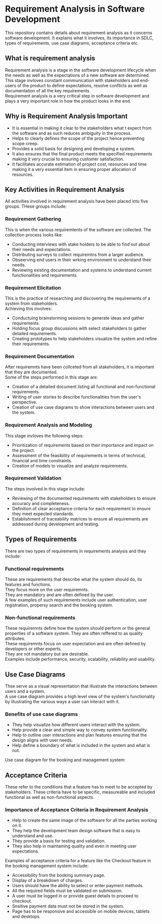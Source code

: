 # Requirement Analysis in Software Development  

This repository contains details about requirement analysis as it concerns software development. It explains what it involves, its importance in SDLC, types of requirements, use case diagrams, acceptance criteria etc.

## What is requirement analysis

Requirement analysis is a stage in the software development lifecycle when the needs as well as the expectations of a new software are determined.  
This stage invloves constant communication with stakeholders and end-users of the product to define expectations, resolve conflicts as well as documentation of all the key requirements.  
Requirement analysis is a very critical step in software development and plays a very important role in how the product looks in the end.  

## Why is Requirement Analysis Important

- It is essential in making it clear to the stakeholders what t expect from the software and as  such reduces ambiguity in the process.  
- Helps to clearly defines the scope of the project hence preventing scope creep.  
- Provides a solid basis for designing and developing a system.  
- It also ensures that the final product meets the specified requirements making it very crucial to ensuring customer satisfaction.  
- It facilitates accurate estimation of project cost, resources and time making it a very essential item in ensuring proper allocation of resources.  

## Key Activities in Requirement Analysis  

All activities involved in requirement analysis have been placed into five groups. THese groups include:  

### Requirement Gathering  

This is when the various requiremtents of the software are collected. The collection process looks like:  

- Conducting interviews with stake holders to be able to find out about their needs and expectations.  
- Distributing surveys to collect requiremtns from a larger audience.  
- Obseerving end users in their wrking environment to understand their needs.  
- Reviewing existing documentation and systems to understand current functionalities and requirements.

### Requirement Elicitation

This is the practice of researching and discovering the requirements of a system from stakeholders.  
Achieving this involves:  

- Conductuing brainstorming sessions to generate ideas and gather requirements.  
- Holding focus group discussions with select stakeholders to gather detailed requirements.  
- Creating prototypes to help stakeholders visualize the system and refine their requirements.  

### Requirement Documentation

After requiremnts have been collceted from all stakeholders, it is important that they are documented.  
Some of the steps performed in this stage are:  

- Creation of  a detailed document listing all functional and non-functional requirements.  
- Writing of user stories to describe functionalities from the user's perspective.  
- Creation of use case diagrams to show interactions between users and the system.  

### Requirement Analysis and Modeling

This stage invloves the following steps:  

- Prioritization of requirements based on their importance and impact on the project.  
- Assessment of the feasibility of requirements in terms of technical, financial and time constraints.  
- Creation of models to visualize and analyze requirements.  

### Requirement Validation

The steps involved in this stage include:  

- Reviewing of the documented requirements with stakeholders to ensure accuracy and completeness.  
- Definition of clear acceptance criteria for each requirement to ensure they meet expected standards.  
- Establishment of traceability matrices to ensure all requirements are addressed during development and testing.  

## Types of Requirements

There are two types of requirements in requirements analysis and they include:  

### Functional requirements

These are requirements that describe what the system should do, its features and functions.  
They focus more on the user requiremnts.  
They are mandatory and are often defined by the user.  
A few examples of such requirements include user authentication, user registration, propersy search and the booking system.  

### Non-functional requirements

These requiremnts define how the system should perform or the general properties of a software system. They are often reffered to as quality attributes.  
These requiremnts focus on user expectation and are often defined by developers or other experts.  
They are not mandatory but are desirable.  
Examples include performance, security, scalability, reliability and usability.  

## Use Case Diagrams

Thse serve as a visual representation that illustrate the interactions between users and a system.  
A use case diagram provides a high level view of the system's functionality by illustrating the various ways a user can interact with it.  

### Benefits of use case diagrams

- They help visualize how different users interact with the system.
- Help provide a clear and simple way to convey system functionality.
- Help to outline user interactions and plan features ensuring that the design aligns with user needs.
- Help define a boundary of what is included in the system and what is not.

Use case diagram for the booking and management system:

## Acceptance Criteria

These refer to the conditions that a feature has to meet to be accepted by stakeholders. 
These criteria have to be specific, measureable and included functional as well as non-functional aspects.  

### Importance of Acceptance Criteria in Requirement Analysis

- Help to create the same image of the software for all the parties working on it.
- They help the development team design software that is easy to understand and use.
- They provide a basis for testing and validation.
- They also help in maintaining quality and even in meeting user expectations.

Examples of acceptance criteria for a feature like the Checkout feature in the booking management system include:

- Accessibility from the booking summary page.
- Display of a breakdown of charges.
- Users should have the ability to select or enter payment methods.
- All the required fields must be validated on submission.
- A user must be logged in or provide guest details to proceed to checkout.
- Snsitive payment data must not be stored in the system.
- Page has to be responsive and accessible on mobile devices, tablets and desktops.
